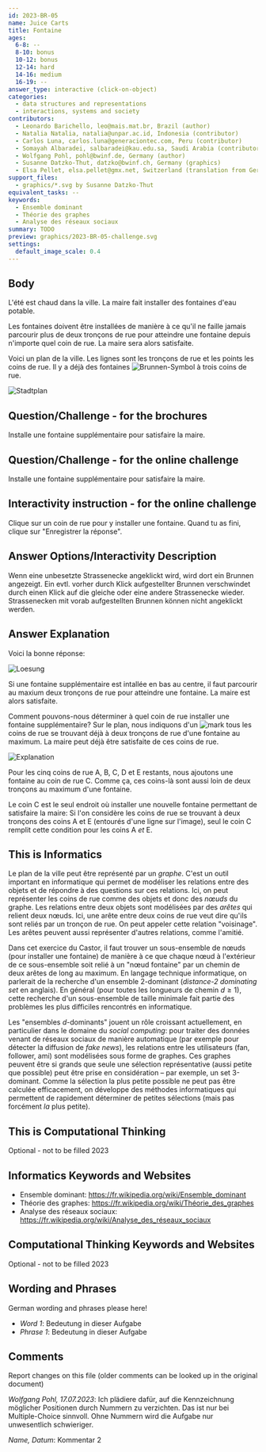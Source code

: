 ```yaml
---
id: 2023-BR-05
name: Juice Carts
title: Fontaine
ages:
  6-8: --
  8-10: bonus
  10-12: bonus
  12-14: hard
  14-16: medium
  16-19: --
answer_type: interactive (click-on-object)
categories:
  - data structures and representations
  - interactions, systems and society
contributors:
  - Leonardo Barichello, leo@mais.mat.br, Brazil (author)
  - Natalia Natalia, natalia@unpar.ac.id, Indonesia (contributor)
  - Carlos Luna, carlos.luna@generaciontec.com, Peru (contributor)
  - Somayah Albaradei, salbaradei@kau.edu.sa, Saudi Arabia (contributor)
  - Wolfgang Pohl, pohl@bwinf.de, Germany (author)
  - Susanne Datzko-Thut, datzko@bwinf.ch, Germany (graphics)
  - Elsa Pellet, elsa.pellet@gmx.net, Switzerland (translation from German into French)
support_files:
  - graphics/*.svg by Susanne Datzko-Thut
equivalent_tasks: --
keywords:
  - Ensemble dominant
  - Théorie des graphes
  - Analyse des réseaux sociaux
summary: TODO
preview: graphics/2023-BR-05-challenge.svg
settings:
  default_image_scale: 0.4
---
```



## Body

L'été est chaud dans la ville. La maire fait installer des fontaines d'eau potable.

Les fontaines doivent être installées de manière à ce qu'il ne faille jamais parcourir plus de deux tronçons de rue pour atteindre une fontaine depuis n'importe quel coin de rue. La maire sera alors satisfaite.

Voici un plan de la ville. Les lignes sont les tronçons de rue et les points les coins de rue. Il y a déjà des fontaines ![Brunnen-Symbol](graphics/2023-BR-05-fountain.svg "Symbole fontaine (22px)") à trois coins de rue.

![Stadtplan](graphics/2023-BR-05-challenge.svg)

## Question/Challenge - for the brochures

Installe une fontaine supplémentaire pour satisfaire la maire.


## Question/Challenge - for the online challenge

Installe une fontaine supplémentaire pour satisfaire la maire.


## Interactivity instruction - for the online challenge

Clique sur un coin de rue pour y installer une fontaine. Quand tu as fini, clique sur "Enregistrer la réponse".

## Answer Options/Interactivity Description

Wenn eine unbesetzte Strassenecke angeklickt wird, wird dort ein Brunnen angezeigt. Ein evtl. vorher durch Klick aufgestellter Brunnen verschwindet durch einen Klick auf die gleiche oder eine andere Strassenecke wieder. Strassenecken mit vorab aufgestellten Brunnen können nicht angeklickt werden.


## Answer Explanation

Voici la bonne réponse:

![Loesung](graphics/2023-BR-05-solution.svg "Solution")

Si une fontaine supplémentaire est intallée en bas au centre, il faut parcourir au maxium deux tronçons de rue pour atteindre une fontaine. La maire est alors satisfaite.

Comment pouvons-nous déterminer à quel coin de rue installer une fontaine supplémentaire? Sur le plan, nous indiquons d'un ![mark](graphics/2023-BR-05-mark.svg "Markierung (22px)") tous les coins de rue se trouvant déjà à deux tronçons de rue d'une fontaine au maximum. La maire peut déjà être satisfaite de ces coins de rue.

![Explanation](graphics/2023-BR-05-explanation_compatible.svg "Explication")

Pour les cinq coins de rue A, B, C, D et E restants, nous ajoutons une fontaine au coin de rue C. Comme ça, ces coins-là sont aussi loin de deux tronçons au maximum d'une fontaine.

Le coin C est le seul endroit où installer une nouvelle fontaine permettant de satisfaire la maire:
Si l'on considère les coins de rue se trouvant à deux tronçons des coins A et E (entourés d'une ligne sur l'image), seul le coin C remplit cette condition pour les coins A _et_ E.

## This is Informatics

Le plan de la ville peut être représenté par un _graphe_. C'est un outil important en informatique qui permet de modéliser les relations entre des objets et de répondre à des questions sur ces relations. Ici, on peut représenter les coins de rue comme des objets et donc des _nœuds_ du graphe. Les relations entre deux objets sont modélisées par des _arêtes_ qui relient deux nœuds. Ici, une arête entre deux coins de rue veut dire qu'ils sont reliés par un tronçon de rue. On peut appeler cette relation "voisinage". Les arêtes peuvent aussi représenter d'autres relations, comme l'amitié.

Dans cet exercice du Castor, il faut trouver un sous-ensemble de nœuds (pour installer une fontaine) de manière à ce que chaque nœud à l'extérieur de ce sous-ensemble soit relié à un "nœud fontaine" par un chemin de deux arêtes de long au maximum. En langage technique informatique, on parlerait de la recherche d'un ensemble 2-dominant (_distance-2 dominating set_ en anglais). En général (pour toutes les longueurs de chemin $d \geq 1$), cette recherche d'un sous-ensemble de taille minimale fait partie des problèmes les plus difficiles rencontrés en informatique.

Les "ensembles _d_-dominants" jouent un rôle croissant actuellement, en particulier dans le domaine du _social computing_: pour traiter des données venant de réseaux sociaux de manière automatique (par exemple pour détecter la diffusion de _fake news_), les relations entre les utilisateurs (fan, follower, ami) sont modélisées sous forme de graphes. Ces graphes peuvent être si grands que seule une sélection représentative (aussi petite que possible) peut être prise en considération – par exemple, un set 3-dominant. Comme la sélection la plus petite possible ne peut pas être calculée efficacement, on développe des méthodes informatiques qui permettent de rapidement déterminer de petites sélections (mais pas forcément _la_ plus petite).


## This is Computational Thinking

Optional - not to be filled 2023


## Informatics Keywords and Websites

- Ensemble dominant: https://fr.wikipedia.org/wiki/Ensemble_dominant
- Théorie des graphes: https://fr.wikipedia.org/wiki/Théorie_des_graphes
- Analyse des réseaux sociaux: https://fr.wikipedia.org/wiki/Analyse_des_réseaux_sociaux


## Computational Thinking Keywords and Websites

Optional - not to be filled 2023


## Wording and Phrases

German wording and phrases please here!

 - _Word 1_: Bedeutung in dieser Aufgabe
 - _Phrase 1_: Bedeutung in dieser Aufgabe 


## Comments

Report changes on this file (older comments can be looked up in the original document)

_Wolfgang Pohl, 17.07.2023_:  Ich plädiere dafür, auf die Kennzeichnung möglicher Positionen durch Nummern zu verzichten.  Das ist nur bei Multiple-Choice sinnvoll.  Ohne Nummern wird die Aufgabe nur unwesentlich schwieriger.

_Name, Datum_: Kommentar 2

